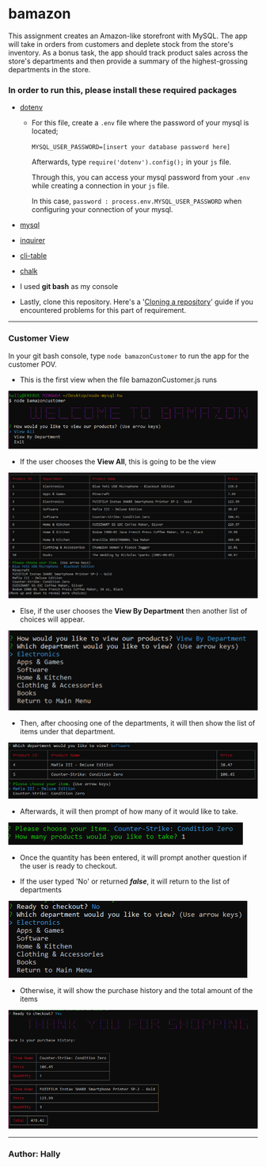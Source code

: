 # bamazon
This assignment creates an Amazon-like storefront with MySQL. The app will take in orders from customers and deplete stock from the store's inventory. As a bonus task, the app should track product sales across the store's departments and then provide a summary of the highest-grossing departments in the store.

### In order to run this, please install these required packages

- [dotenv](https://www.npmjs.com/package/dotenv)
  - For this file, create a `.env` file where the password of your mysql is located;
  
  
    `MYSQL_USER_PASSWORD=[insert your database password here]`
    
    
    Afterwards, type `require('dotenv').config();` in your `js` file.
    
    
    Through this, you can access your mysql password from your `.env` while creating a connection in your `js` file. 
    
    
    In this case, `password : process.env.MYSQL_USER_PASSWORD` when configuring your connection of your mysql.
- [mysql](https://www.npmjs.com/package/mysql)
- [inquirer](https://www.npmjs.com/package/inquirer)
- [cli-table](https://www.npmjs.com/package/cli-table)
- [chalk](https://www.npmjs.com/package/chalk)

- I used **git bash** as my console


- Lastly, clone this repository. Here's a '[Cloning a repository](https://help.github.com/en/articles/cloning-a-repository)' guide
if you encountered problems for this part of requirement.
---
### Customer View

In your git bash console, type `node bamazonCustomer` to run the app for the customer POV.


- This is the first view when the file bamazonCustomer.js runs


![img1](https://github.com/itshally/bamazon/blob/master/screenshots/customer/img-1.PNG)


- If the user chooses the **View All**, this is going to be the view


![img2](https://github.com/itshally/bamazon/blob/master/screenshots/customer/img-2.PNG)


- Else, if the user chooses the **View By Department** then another list of choices will appear.


![img3](https://github.com/itshally/bamazon/blob/master/screenshots/customer/img-3.PNG)


- Then, after choosing one of the departments, it will then show the list of items under that department.


![img4](https://github.com/itshally/bamazon/blob/master/screenshots/customer/img-4.PNG)


- Afterwards, it will then prompt of how many of it would like to take.


![img5](https://github.com/itshally/bamazon/blob/master/screenshots/customer/img-5.PNG)


- Once the quantity has been entered, it will prompt another question if the user is ready to checkout.


- If the user typed 'No' or returned ***false***, it will return to the list of departments


![img6](https://github.com/itshally/bamazon/blob/master/screenshots/customer/img-6.PNG)


- Otherwise, it will show the purchase history and the total amount of the items 


![img7](https://github.com/itshally/bamazon/blob/master/screenshots/customer/img-7.PNG)


---

### Author: Hally
